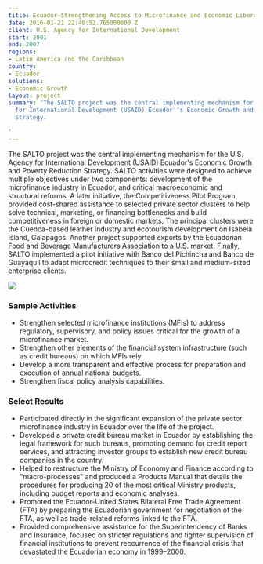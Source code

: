 ```yaml
---
title: Ecuador—Strengthening Access to Microfinance and Economic Liberalization (SALTO)
date: 2016-01-21 22:40:52.765000000 Z
client: U.S. Agency for International Development
start: 2001
end: 2007
regions:
- Latin America and the Caribbean
country:
- Ecuador
solutions:
- Economic Growth
layout: project
summary: 'The SALTO project was the central implementing mechanism for the U.S. Agency
  for International Development (USAID) Ecuador''s Economic Growth and Poverty Reduction
  Strategy.

'
---
```


The SALTO project was the central implementing mechanism for the U.S. Agency for International Development (USAID) Ecuador's Economic Growth and Poverty Reduction Strategy. SALTO activities were designed to achieve multiple objectives under two components: development of the microfinance industry in Ecuador, and critical macroeconomic and structural reforms. A later initiative, the Competitiveness Pilot Program, provided cost-shared assistance to selected private sector clusters to help solve technical, marketing, or financing bottlenecks and build competitiveness in foreign or domestic markets. The principal clusters were the Cuenca-based leather industry and ecotourism development on Isabela Island, Galapagos. Another project supported exports by the Ecuadorian Food and Beverage Manufacturers Association to a U.S. market. Finally, SALTO implemented a pilot initiative with Banco del Pichincha and Banco de Guayaquil to adapt microcredit techniques to their small and medium-sized enterprise clients.

![][1]

###  Sample Activities

* Strengthen selected microfinance institutions (MFIs) to address regulatory, supervisory, and policy issues critical for the growth of a microfinance market.
* Strengthen other elements of the financial system infrastructure (such as credit bureaus) on which MFIs rely.
* Develop a more transparent and effective process for preparation and execution of annual national budgets.
* Strengthen fiscal policy analysis capabilities.

###  Select Results

* Participated directly in the significant expansion of the private sector microfinance industry in Ecuador over the life of the project.
* Developed a private credit bureau market in Ecuador by establishing the legal framework for such bureaus, promoting demand for credit report services, and attracting investor groups to establish new credit bureau companies in the country.
* Helped to restructure the Ministry of Economy and Finance according to "macro-processes" and produced a Products Manual that details the procedures for producing 20 of the most critical Ministry products, including budget reports and economic analyses.
* Promoted the Ecuador-United States Bilateral Free Trade Agreement (FTA) by preparing the Ecuadorian government for negotiation of the FTA, as well as trade-related reforms linked to the FTA.
* Provided comprehensive assistance for the Superintendency of Banks and Insurance, focused on stricter regulations and tighter supervision of financial institutions to prevent reccurrence of the financial crisis that devastated the Ecuadorian economy in 1999–2000.

[1]: /assets/images/projects/EcqadorSALTO.jpg
